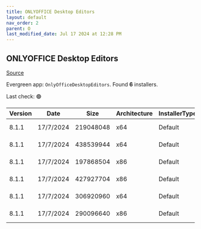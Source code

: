 ```yaml
---
title: ONLYOFFICE Desktop Editors
layout: default
nav_order: 2
parent: O
last_modified_date: Jul 17 2024 at 12:28 PM
---
```


## ONLYOFFICE Desktop Editors

[Source](https://www.onlyoffice.com/desktop.aspx)

Evergreen app: `OnlyOfficeDesktopEditors`. Found **6** installers.

Last check: 🟢

| Version | Date      | Size      | Architecture | InstallerType | Type | URI                                                                                                                                                                                                |
| ------- | --------- | --------- | ------------ | ------------- | ---- | -------------------------------------------------------------------------------------------------------------------------------------------------------------------------------------------------- |
| 8.1.1   | 17/7/2024 | 219048048 | x64          | Default       | exe  | [https://github.com/ONLYOFFICE/DesktopEditors/releases/download/v8.1.1/DesktopEditors_x64.exe](https://github.com/ONLYOFFICE/DesktopEditors/releases/download/v8.1.1/DesktopEditors_x64.exe)       |
| 8.1.1   | 17/7/2024 | 438539944 | x64          | Default       | exe  | [https://github.com/ONLYOFFICE/DesktopEditors/releases/download/v8.1.1/DesktopEditors_x64_xp.exe](https://github.com/ONLYOFFICE/DesktopEditors/releases/download/v8.1.1/DesktopEditors_x64_xp.exe) |
| 8.1.1   | 17/7/2024 | 197868504 | x86          | Default       | exe  | [https://github.com/ONLYOFFICE/DesktopEditors/releases/download/v8.1.1/DesktopEditors_x86.exe](https://github.com/ONLYOFFICE/DesktopEditors/releases/download/v8.1.1/DesktopEditors_x86.exe)       |
| 8.1.1   | 17/7/2024 | 427927704 | x86          | Default       | exe  | [https://github.com/ONLYOFFICE/DesktopEditors/releases/download/v8.1.1/DesktopEditors_x86_xp.exe](https://github.com/ONLYOFFICE/DesktopEditors/releases/download/v8.1.1/DesktopEditors_x86_xp.exe) |
| 8.1.1   | 17/7/2024 | 306920960 | x64          | Default       | msi  | [https://github.com/ONLYOFFICE/DesktopEditors/releases/download/v8.1.1/DesktopEditors_x64.msi](https://github.com/ONLYOFFICE/DesktopEditors/releases/download/v8.1.1/DesktopEditors_x64.msi)       |
| 8.1.1   | 17/7/2024 | 290096640 | x86          | Default       | msi  | [https://github.com/ONLYOFFICE/DesktopEditors/releases/download/v8.1.1/DesktopEditors_x86.msi](https://github.com/ONLYOFFICE/DesktopEditors/releases/download/v8.1.1/DesktopEditors_x86.msi)       |
